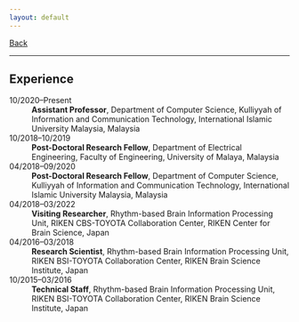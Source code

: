 ```yaml
---
layout: default
---
```


[Back](/index.md)
* * *

## Experience

<dl>
<dt>10/2020&ndash;Present</dt>
    <dd><strong>Assistant Professor</strong>, Department of Computer Science, Kulliyyah of Information and Communication Technology, International Islamic University Malaysia, Malaysia</dd>
<dt>10/2018&ndash;10/2019</dt>
    <dd><strong>Post-Doctoral Research Fellow</strong>, Department of Electrical Engineering, Faculty of Engineering, University of Malaya, Malaysia</dd>
<dt>04/2018&ndash;09/2020</dt>
    <dd><strong>Post-Doctoral Research Fellow</strong>, Department of Computer Science, Kulliyyah of Information and Communication Technology, International Islamic University Malaysia, Malaysia</dd>
<dt>04/2018&ndash;03/2022</dt>
    <dd><strong>Visiting Researcher</strong>, Rhythm-based Brain Information Processing Unit, RIKEN CBS-TOYOTA Collaboration Center, RIKEN Center for Brain Science, Japan</dd>
<dt>04/2016&ndash;03/2018</dt>
    <dd><strong>Research Scientist</strong>, Rhythm-based Brain Information Processing Unit, RIKEN BSI-TOYOTA Collaboration Center, RIKEN Brain Science Institute, Japan</dd>
<dt>10/2015&ndash;03/2016</dt>
    <dd><strong>Technical Staff</strong>, Rhythm-based Brain Information Processing Unit, RIKEN BSI-TOYOTA Collaboration Center, RIKEN Brain Science Institute, Japan</dd>
</dl>
